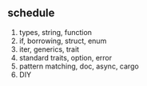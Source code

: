 ## schedule

1. types, string, function
2. if, borrowing, struct, enum 
3. iter, generics, trait
4. standard traits, option, error
5. pattern matching, doc, async, cargo
6. DIY